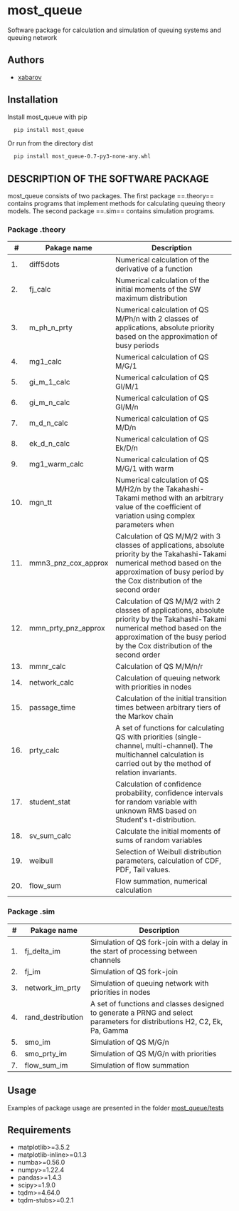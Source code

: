 # most_queue
Software package for calculation and simulation of queuing systems and queuing network

## Authors
- [xabarov](https://github.com/xabarov)

## Installation
Install most_queue with pip
```bash
  pip install most_queue
```
Or run from the directory dist
```bash
  pip install most_queue-0.7-py3-none-any.whl
```
## DESCRIPTION OF THE SOFTWARE PACKAGE
most_queue consists of two packages. The first package ==.theory== contains programs that implement methods for calculating queuing theory models. The second package ==.sim== contains simulation programs. 
### Package .theory
| #  | Pakage name | Description |
| ------------- | ------------- |------------- |
| 1. | diff5dots  | Numerical calculation of the derivative of a function |
| 2.  | fj_calc | Numerical calculation of the initial moments of the SW maximum distribution  | 
| 3.  | m_ph_n_prty | Numerical calculation of QS M/Ph/n with 2 classes of applications, absolute priority based on the approximation of busy periods |
| 4.  | mg1_calc | Numerical calculation of QS M/G/1 |
| 5.  | gi_m_1_calc | Numerical calculation of QS GI/M/1 |
| 6.  | gi_m_n_calc | Numerical calculation of QS GI/M/n |
| 7.  | m_d_n_calc | Numerical calculation of QS M/D/n |
| 8.  | ek_d_n_calc | Numerical calculation of QS Ek/D/n |
| 9.  | mg1_warm_calc | Numerical calculation of QS M/G/1 with warm |
| 10.  | mgn_tt | Numerical calculation of QS M/H2/n by the Takahashi-Takami method with an arbitrary value of the coefficient of variation using complex parameters when | approximating the service time by the H2 distribution |
| 11.  | mmn3_pnz_cox_approx | Calculation of QS M/M/2 with 3 classes of applications, absolute priority by the Takahashi-Takami numerical method based on the approximation of busy period by the Cox distribution of the second order |
| 12.  | mmn_prty_pnz_approx | Calculation of QS M/M/2 with 2 classes of applications, absolute priority by the Takahashi-Takami numerical method based on the approximation of the busy period by the Cox distribution of the second order |
| 13.  | mmnr_calc | Calculation of QS M/M/n/r |
| 14.  | network_calc | Calculation of queuing network with priorities in nodes |
| 15.  | passage_time | Calculation of the initial transition times between arbitrary tiers of the Markov chain |
| 16.  | prty_calc | A set of functions for calculating QS with priorities (single-channel, multi-channel). The multichannel calculation is carried out by the method of relation invariants.|
| 17.  | student_stat | Calculation of confidence probability, confidence intervals for random variable with unknown RMS based on Student's t-distribution. |
| 18.  | sv_sum_calc | Calculate the initial moments of sums of random variables |
| 19.  | weibull | Selection of Weibull distribution parameters, calculation of CDF, PDF, Tail values. |
| 20.  | flow_sum | Flow summation, numerical calculation |
### Package .sim
| #  | Pakage name | Description |
| ------------- | ------------- |------------- |
| 1.  | fj_delta_im | Simulation of QS fork-join with a delay in the start of processing between channels | 
| 2.  | fj_im | Simulation of QS fork-join | 
| 3.  | network_im_prty | Simulation of queuing network with priorities in nodes | 
| 4.  | rand_destribution | A set of functions and classes designed to generate a PRNG and select parameters for distributions H2, C2, Ek, Pa, Gamma | 
| 5.  | smo_im | Simulation of QS M/G/n | 
| 6.  | smo_prty_im | Simulation of QS M/G/n with priorities  | 
| 7.  | flow_sum_im  | Simulation of flow summation | 

## Usage
Examples of package usage are presented in the folder [most_queue/tests](https://github.com/xabarov/mps/tree/main/most_queue/tests)

## Requirements
* matplotlib>=3.5.2
* matplotlib-inline>=0.1.3
* numba>=0.56.0
* numpy>=1.22.4
* pandas>=1.4.3
* scipy>=1.9.0
* tqdm>=4.64.0
* tqdm-stubs>=0.2.1






